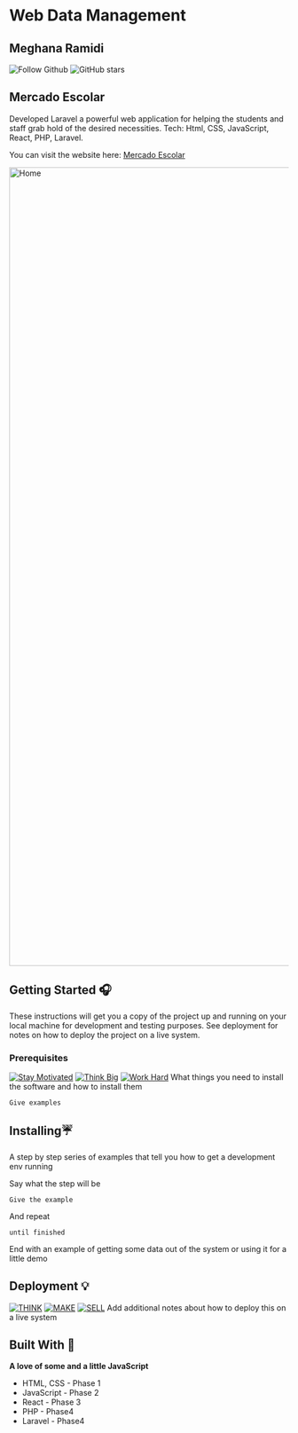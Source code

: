 # Web Data Management


## Meghana Ramidi

![Follow Github](https://img.shields.io/github/followers/ramidimeghanareddy?color=%2317202A&label=Follow%20ramidimeghanareddy&logo=github&style=for-the-badge)  ![GitHub stars](https://img.shields.io/github/stars/ramidimeghanareddy/Github_readme_template?color=%2317202A&label=STARS%20%F0%9F%8C%9F&logo=github&style=for-the-badge) 

## Mercado Escolar
Developed Laravel a powerful web application for helping the students and staff grab hold of the desired necessities. Tech: Html, CSS, JavaScript, React, PHP, Laravel.


You can visit the website here: [Mercado Escolar](https://bhs07511.uta.cloud/mercadodynamic/)

<img width="1440" alt="Home" src="https://github.com/ramidimeghanareddy/WebDataManagement/assets/129314031/abde9893-cc7d-484d-bfec-ac03e5ef42d4">


## Getting Started 🎧

These instructions will get you a copy of the project up and running on your local machine for development and testing purposes. See deployment for notes on how to deploy the project on a live system.

### Prerequisites
[![Stay Motivated](https://img.shields.io/badge/Stay-Motivated-teal.svg?style=for-the-badge)](https://www.instagram.com//) [![Think Big](https://img.shields.io/badge/Think-Big-orange.svg?style=for-the-badge)](https://www.linkedin.com/in/meghanareddy49341/) [![Work Hard](https://img.shields.io/badge/Work-Hard-blue.svg?style=for-the-badge)](https://github.com/ramidimeghanareddy)
What things you need to install the software and how to install them

```
Give examples
```

## Installing☔

A step by step series of examples that tell you how to get a development env running

Say what the step will be

```
Give the example
```

And repeat

```
until finished
```

End with an example of getting some data out of the system or using it for a little demo

## Deployment 💡
[![THINK](https://img.shields.io/badge/Stay-Motivated-teal.svg?style=for-the-badge)](https://github.com/ramidimeghanareddy/) [![MAKE](https://img.shields.io/badge/Think-Big-orange.svg?style=for-the-badge)](https://www.linkedin.com/in/meghanareddy49341/) [![SELL](https://img.shields.io/badge/Work-Hard-blue.svg?style=for-the-badge)](https://github.com/ramidimeghanareddy)
Add additional notes about how to deploy this on a live system

## Built With 🎯
**A love of some and a little JavaScript**

* HTML, CSS - Phase 1
* JavaScript - Phase 2
* React - Phase 3
* PHP - Phase4
* Laravel - Phase4

